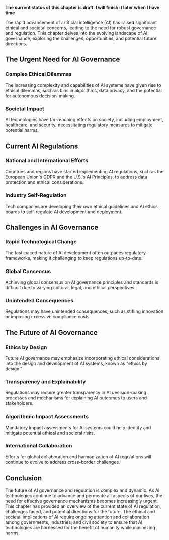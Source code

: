 **The current status of this chapter is draft. I will finish it later when I have time**

The rapid advancement of artificial intelligence (AI) has raised significant ethical and societal concerns, leading to the need for robust governance and regulation. This chapter delves into the evolving landscape of AI governance, exploring the challenges, opportunities, and potential future directions.

The Urgent Need for AI Governance
---------------------------------

### **Complex Ethical Dilemmas**

The increasing complexity and capabilities of AI systems have given rise to ethical dilemmas, such as bias in algorithms, data privacy, and the potential for autonomous decision-making.

### **Societal Impact**

AI technologies have far-reaching effects on society, including employment, healthcare, and security, necessitating regulatory measures to mitigate potential harms.

Current AI Regulations
----------------------

### **National and International Efforts**

Countries and regions have started implementing AI regulations, such as the European Union's GDPR and the U.S.'s AI Principles, to address data protection and ethical considerations.

### **Industry Self-Regulation**

Tech companies are developing their own ethical guidelines and AI ethics boards to self-regulate AI development and deployment.

Challenges in AI Governance
---------------------------

### **Rapid Technological Change**

The fast-paced nature of AI development often outpaces regulatory frameworks, making it challenging to keep regulations up-to-date.

### **Global Consensus**

Achieving global consensus on AI governance principles and standards is difficult due to varying cultural, legal, and ethical perspectives.

### **Unintended Consequences**

Regulations may have unintended consequences, such as stifling innovation or imposing excessive compliance costs.

The Future of AI Governance
---------------------------

### **Ethics by Design**

Future AI governance may emphasize incorporating ethical considerations into the design and development of AI systems, known as "ethics by design."

### **Transparency and Explainability**

Regulations may require greater transparency in AI decision-making processes and mechanisms for explaining AI outcomes to users and stakeholders.

### **Algorithmic Impact Assessments**

Mandatory impact assessments for AI systems could help identify and mitigate potential ethical and societal risks.

### **International Collaboration**

Efforts for global collaboration and harmonization of AI regulations will continue to evolve to address cross-border challenges.

Conclusion
----------

The future of AI governance and regulation is complex and dynamic. As AI technologies continue to advance and permeate all aspects of our lives, the need for effective governance mechanisms becomes increasingly urgent. This chapter has provided an overview of the current state of AI regulation, challenges faced, and potential directions for the future. The ethical and societal implications of AI require ongoing attention and collaboration among governments, industries, and civil society to ensure that AI technologies are harnessed for the benefit of humanity while minimizing harms.
